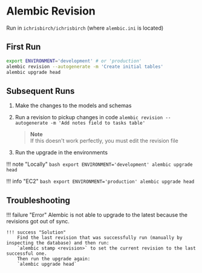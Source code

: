 # Alembic Revision

Run in `ichrisbirch/ichrisbirch` (where `alembic.ini` is located)

## First Run

```bash
export ENVIRONMENT='development' # or 'production'
alembic revision --autogenerate -m 'Create initial tables'
alembic upgrade head
```

## Subsequent Runs

1. Make the changes to the models and schemas

2. Run a revision to pickup changes in code
`alembic revision --autogenerate -m 'Add notes field to tasks table'`

    > **Note**  
    > If this doesn't work perfectly, you must edit the revision file

3. Run the upgrade in the environments

!!! note "Locally"
    ```bash
    export ENVIRONMENT='development'
    alembic upgrade head
    ```

!!! info "EC2"
    ```bash
    export ENVIRONMENT='production'
    alembic upgrade head
    ```

## Troubleshooting

!!! failure "Error"
    Alembic is not able to upgrade to the latest because the revisions got out of sync.

    !!! success "Solution"
        Find the last revision that was successfully run (manually by inspecting the database) and then run:
        `alembic stamp <revision>` to set the current revision to the last successful one.
        Then run the upgrade again:
        `alembic upgrade head`
